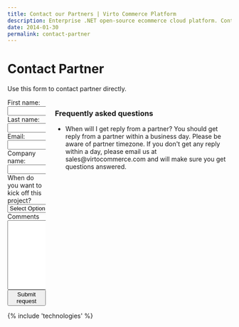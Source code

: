 ```yaml
---
title: Contact our Partners | Virto Commerce Platform
description: Enterprise .NET open-source ecommerce cloud platform. Contact our Partners
date: 2014-01-30
permalink: contact-partner
---
```

<div class="roadmap responsive">
	<h1 class="head-title">Contact Partner</h1>
	<p class="text">Use this form to contact partner directly.</p>
	<div class="columns">
		<div class="column">
			<div class="block">
				<form method="post">
					<input type="hidden" name="Contact[Subject]" value="Contact Partner" />
					<input type="hidden" name="Contact[RedirectUrl]" value='~/thank-you-contact-partner' />
					<input style="display: none" name="Contact[PartnerId]" value="" />
					<div class="control-group">
						<label for="Contact[FirstName]">First name:</label>
						<input id="Contact[FirstName]" type="text" name="Contact[FirstName]" class="form-input" required="required" />
					</div>
					<div class="control-group">
						<label for="Contact[LastName]">Last name:</label>
						<input id="Contact[LastName]" type="text" name="Contact[LastName]" class="form-input" required="required" />
					</div>					
					<div class="control-group">
						<label for="Email">Email:</label>
						<input id="Contact[Email]" type="text" name="Contact[Email]" class="form-input" required="required" />
					</div>
					<div class="control-group">
						<label for="CompanyName">Company name:</label>
						<input id="Contact[CompanyName]" type="text" name="Contact[CompanyName]" class="form-input" required="required" />
					</div>
					<div class="control-group">
						<label for="Kickoff">When do you want to kick off this project?</label>
						<select id="Contact[Kickoff]" type="text" name="Contact[Kickoff]" class="form-input" required="required">
							<option value="" selected>Select Option</option>
							<option value="immediately">Immediately</option>
							<option value="1-3 months">1-3 months</option>
							<option value="3-6 months">3-6 months</option>
							<option value="6-12 months">6-12 months</option>
							<option value="no timeframe">No timeframe</option>
						</select>
					</div>
					<div class="control-group">
						<label for="Message">Comments</label>
						<textarea id="Contact[Message]" rows="10" cols="30" name="Contact[Message]" class="form-text" required="required"></textarea>
					</div>
					<div class="control-group">
						<button type="submit" class="button fill">Submit request</button>
					</div>
				</form>
			</div>
		</div>
		<div class="column">
			<div class="block">
				<h3>Frequently asked questions</h3>
				<ul class="list">
					<li>
						<span class="title">When will I get reply from a partner?</span>
						<span class="descr">You should get reply from a partner within a business day. Please be aware of partner timezone. If 
						you don't get any reply within a day, please email us at sales@virtocommerce.com and will make sure you get questions answered.</span>
					</li>
				</ul>
			</div>
		</div>
	</div>
</div>
{% include 'technologies' %}